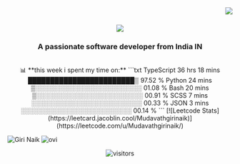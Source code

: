 <img align="right" src="https://visitor-badge.laobi.icu/badge?page_id=salesp07.salesp07" />

<h1 align="center">
  <a href="https://git.io/typing-svg"><img src="https://readme-typing-svg.herokuapp.com/demo/?weight=900&size=36&color=0A3CF7&height=73&lines=I'm+Giri+Naik"/></a>
</h1>

<h3 align="center">A passionate software developer from India IN</h3>

<br/>

<div align="center">
📊 **this week i spent my time on:**
<!--START_SECTION:waka-->
```txt
TypeScript   36 hrs 18 mins  ████████████████████████▒   97.52 %
Python       24 mins         ▒░░░░░░░░░░░░░░░░░░░░░░░░   01.08 %
Bash         20 mins         ▒░░░░░░░░░░░░░░░░░░░░░░░░   00.91 %
SCSS         7 mins          ░░░░░░░░░░░░░░░░░░░░░░░░░   00.33 %
JSON         3 mins          ░░░░░░░░░░░░░░░░░░░░░░░░░   00.14 %
```
<!--END_SECTION:waka-->
[![Leetcode Stats](https://leetcard.jacoblin.cool/Mudavathgirinaik)](https://leetcode.com/u/Mudavathgirinaik/)

<p align="left"> <img src="https://github-readme-stats.vercel.app/api?username=Mudavath-Giri-Naik&show_icons=true&theme=gotham" alt="Giri Naik" />
  
<img src="https://github-readme-stats.vercel.app/api/top-langs?username=Mudavath-Giri-Naik&show_icons=true&locale=en&layout=compact&theme=chartreuse-dark" alt="ovi" />

![visitors](https://visitor-badge.laobi.icu/badge?page_id=Mudavath-Giri-Naik.Mudavath-Giri-Naik)

